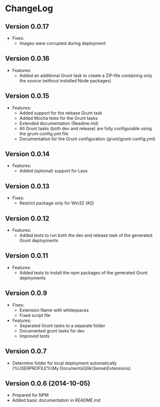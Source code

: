 # ChangeLog

## Version 0.0.17
* Fixes:
    * Images were corrupted during deployment

## Version 0.0.16
* Features:
    * Added an additional Grunt task to create a ZIP-file containing only the source (without installed Node packages)

## Version 0.0.15
* Features:
    * Added support for the release Grunt task
    * Added Mocha tests for the Grunt tasks
    * Extended documentation (Readme.md)
    * All Grunt tasks (both dev and release) are fully configurable using the grunt-config.yml file
    * Documentation for the Grunt configuration (grunt/grunt-config.yml)

## Version 0.0.14
* Features:
    * Added (optional) support for Less
    
## Version 0.0.13
* Fixes:
    * Restrict package only for Win32 (#2)

## Version 0.0.12
* Features:
    * Added tests to run both the dev and release task of the generated Grunt deployments

## Version 0.0.11
* Features:
    * Added tests to install the npm packages of the generated Grunt deployments

## Version 0.0.9
* Fixes:
    * Extension Name with whitespaces
    * Fixed script file
* Features:
    * Separated Grunt tasks to a separate folder
    * Documented grunt tasks for dev
    * Improved tests

## Version 0.0.7
* Determine folder for local deployment automatically (%USERPROFILE%\My Documents\Qlik\Sense\Extensions)

## Version 0.0.6 (2014-10-05)
* Prepared for NPM
* Added basic documentation in README.md
